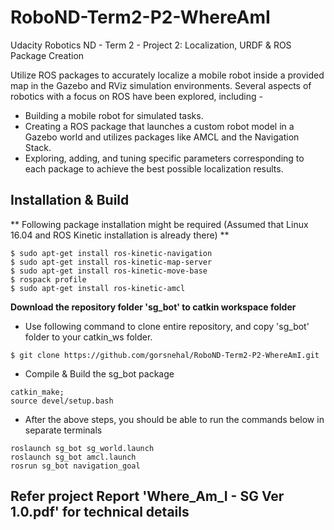 # RoboND-Term2-P2-WhereAmI
Udacity Robotics ND - Term 2 - Project 2: Localization, URDF &amp; ROS Package Creation

Utilize ROS packages to accurately localize a mobile robot inside a provided map in the Gazebo and RViz simulation environments.
Several aspects of robotics with a focus on ROS have been explored, including -
* Building a mobile robot for simulated tasks.
* Creating a ROS package that launches a custom robot model in a Gazebo world and utilizes packages like AMCL and the Navigation Stack.
* Exploring, adding, and tuning specific parameters corresponding to each package to achieve the best possible localization results.

## Installation & Build ##

** Following package installation might be required (Assumed that Linux 16.04 and ROS Kinetic installation is already there) **
```
$ sudo apt-get install ros-kinetic-navigation
$ sudo apt-get install ros-kinetic-map-server
$ sudo apt-get install ros-kinetic-move-base
$ rospack profile
$ sudo apt-get install ros-kinetic-amcl
```

**Download the repository folder 'sg_bot' to catkin workspace folder**
* Use following command to clone entire repository, and copy 'sg_bot' folder to your catkin_ws folder.
```
$ git clone https://github.com/gorsnehal/RoboND-Term2-P2-WhereAmI.git
```
* Compile & Build the sg_bot package
```
catkin_make; 
source devel/setup.bash
```
* After the above steps, you should be able to run the commands below in separate terminals
```
roslaunch sg_bot sg_world.launch
roslaunch sg_bot amcl.launch
rosrun sg_bot navigation_goal
```

## Refer project Report 'Where_Am_I - SG Ver 1.0.pdf' for technical details ##